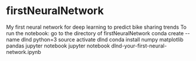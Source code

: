 # firstNeuralNetwork
My first neural network for deep learning to predict bike sharing trends
To run the notebook:
go to the directory of firstNeuralNetwork
conda create --name dlnd python=3
source activate dlnd
conda install numpy matplotlib pandas jupyter notebook
jupyter notebook dlnd-your-first-neural-network.ipynb
